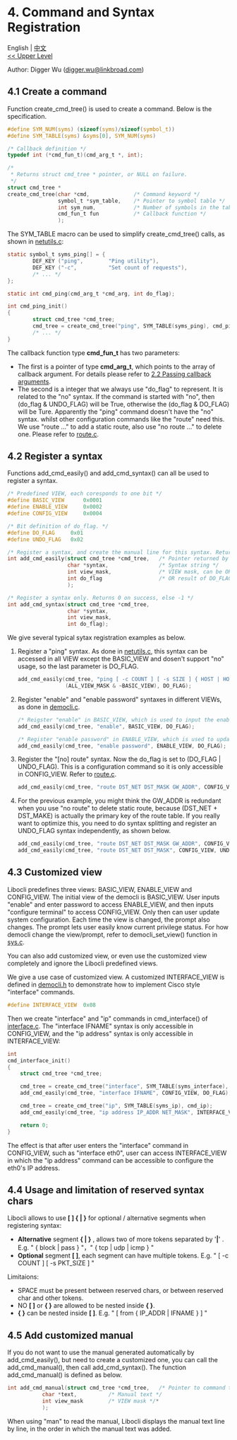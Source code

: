 # 4. Command and Syntax Registration

English | [中文](Syntax%20Registration.zh_CN.md)
<br>
[<< Upper Level](README.md)  

Author: Digger Wu (digger.wu@linkbroad.com)

## 4.1 Create a command

Function create_cmd_tree() is used to create a command. Below is the specification.

```c
#define SYM_NUM(syms) (sizeof(syms)/sizeof(symbol_t))
#define SYM_TABLE(syms) &syms[0], SYM_NUM(syms)

/* Callback definition */
typedef int (*cmd_fun_t)(cmd_arg_t *, int);

/*
 * Returns struct cmd_tree * pointer, or NULL on failure.
 */
struct cmd_tree *
create_cmd_tree(char *cmd,              /* Command keyword */
                symbol_t *sym_table,    /* Pointer to symbol table */
                int sym_num,            /* Number of symbols in the table */
                cmd_fun_t fun           /* Callback function */
                );
```

The SYM_TABLE macro can be used to simplify create_cmd_tree() calls, as shown in [netutils.c](../example/netutils.c):
```c
static symbol_t syms_ping[] = {
        DEF_KEY ("ping",        "Ping utility"),
        DEF_KEY	("-c",          "Set count of requests"),
        /* ... */
};

static int cmd_ping(cmd_arg_t *cmd_arg, int do_flag);

int cmd_ping_init()
{
        struct cmd_tree *cmd_tree;
        cmd_tree = create_cmd_tree("ping", SYM_TABLE(syms_ping), cmd_ping);
        /* ... */
}
```

The callback function type **cmd_fun_t** has two parameters:
- The first is a pointer of type **cmd_arg_t**, which points to the array of callback argument. For details please refer to [2.2 Passing callback arguments](Symbol%20Definition.md#22-passing-callback-arguments). 
- The second is a integer that we always use "do_flag" to represent. It is related to the "no" syntax. If the command is started with "no", then (do_flag & UNDO_FLAG) will be True, otherwise the (do_flag & DO_FLAG) will be Ture. Apparently the "ping" command doesn't have the "no" syntax. whilst other configuration commands like the "route" need this. We use "route ..." to add a static route, also use "no route ..." to delete one. Please refer to [route.c](../example/route.c).

## 4.2 Register a syntax

Functions add_cmd_easily() and add_cmd_syntax() can all be used to register a syntax.
```c
/* Predefined VIEW, each coresponds to one bit */
#define	BASIC_VIEW		0x0001
#define	ENABLE_VIEW		0x0002
#define	CONFIG_VIEW		0x0004

/* Bit definition of do_flag. */
#define	DO_FLAG		0x01
#define	UNDO_FLAG	0x02

/* Register a syntax, and create the manual line for this syntax. Returns 0 on success, else -1 */
int add_cmd_easily(struct cmd_tree *cmd_tree,   /* Pointer returned by create_cmd_tree() */
                   char *syntax,                /* Syntax string */
                   int view_mask,               /* VIEW mask, can be OR result of multi VIEW */
                   int do_flag                  /* OR result of DO_FLAG, UNDO_FLAG */
                   );

/* Register a syntax only. Returns 0 on success, else -1 */
int add_cmd_syntax(struct cmd_tree *cmd_tree,
                   char *syntax,
                   int view_mask,
                   int do_flag);

```

We give several typical sytax registration examples as below.

1. Register a "ping" syntax. As done in [netutils.c](../example/netutils.c), this syntax can be accessed in all VIEW except the BASIC_VIEW and dosen't support "no" usage, so the last parameter is DO_FLAG.
    ```c
    add_cmd_easily(cmd_tree, "ping [ -c COUNT ] [ -s SIZE ] { HOST | HOST_IP } [ from IFADDR ]",
                   (ALL_VIEW_MASK & ~BASIC_VIEW), DO_FLAG);
    ```

2. Register "enable" and "enable password" syntaxes in different VIEWs, as done in [democli.c](../example/democli.c).
    ```c
    /* Reigster "enable" in BASIC_VIEW, which is used to input the enabled password */
    add_cmd_easily(cmd_tree, "enable", BASIC_VIEW, DO_FLAG);

    /* Register "enable password" in ENABLE_VIEW, which is used to update the enabled password */
    add_cmd_easily(cmd_tree, "enable password", ENABLE_VIEW, DO_FLAG);
    ```

3. Register the "[no] route" syntax. Now the do_flag is set to (DO_FLAG | UNDO_FLAG). This is a configuration command so it is only accessible in CONFIG_VIEW. Refer to [route.c](../example/route.c).
    ```c
    add_cmd_easily(cmd_tree, "route DST_NET DST_MASK GW_ADDR", CONFIG_VIEW, (DO_FLAG | UNDO_FLAG));
    ```

4. For the previous example, you might think the GW_ADDR is redundant when you use "no route" to delete static route, because (DST_NET + DST_MAKE) is actually the primary key of the route table. If you really want to optimize this, you need to do syntax splitting and register an UNDO_FLAG syntax independently, as shown below.
    ```c
    add_cmd_easily(cmd_tree, "route DST_NET DST_MASK GW_ADDR", CONFIG_VIEW, DO_FLAG);
    add_cmd_easily(cmd_tree, "route DST_NET DST_MASK", CONFIG_VIEW, UNDO_FLAG);
    ```
## 4.3 Customized view

Libocli predefines three views: BASIC_VIEW, ENABLE_VIEW and CONFIG_VIEW. The initial view of the democli is BASIC_VIEW. User inputs "enable" and enter  password to access ENABLE_VIEW, and then inputs "configure terminal" to access CONFIG_VIEW. Only then can user update system configuration. Each time the view is changed, the prompt also changes. The prompt lets user easily know current privilege status. For how democli change the view/prompt, refer to  democli_set_view() function in [sys.c](../example/sys.c).

You can also add customized view, or even use the customized view completely and ignore the Libocli predefined views.

We give a use case of customized view. A customized INTERFACE_VIEW is defined in [democli.h](../example/democli.h) to demonstrate how to implement Cisco style "interface" commands.
```c
#define INTERFACE_VIEW	0x08
```
Then we create "interface" and "ip" commands in cmd_interface() of [interface.c](../example/interface.c). The "interface IFNAME" syntax is only accessible in CONFIG_VIEW, and the "ip address" syntax is only accessible in INTERFACE_VIEW:
```c
int
cmd_interface_init()
{
	struct cmd_tree *cmd_tree;

	cmd_tree = create_cmd_tree("interface", SYM_TABLE(syms_interface), cmd_interface);
	add_cmd_easily(cmd_tree, "interface IFNAME", CONFIG_VIEW, DO_FLAG);

	cmd_tree = create_cmd_tree("ip", SYM_TABLE(syms_ip), cmd_ip);
	add_cmd_easily(cmd_tree, "ip address IP_ADDR NET_MASK", INTERFACE_VIEW, DO_FLAG);

	return 0;
}
```
The effect is that after user enters the "interface" command in CONFIG_VIEW, such as "interface eth0", user can access INTERFACE_VIEW in which the "ip address" command can be accessible to configure the eth0's IP address.

## 4.4 Usage and limitation of reserved syntax chars

Libocli allows to use **[ ] { | }** for optional / alternative segments when registering syntax:
- **Alternative** segment **{ | }**  , allows two of more tokens separated by '**|**' . E.g. " { block | pass } "，" { tcp | udp | icmp } "
- **Optional** segment **[  ]**, each segment can have multiple tokens. E.g. " [ -c COUNT ] [ -s PKT_SIZE ] "

Limitaions:
- SPACE must be present between reserved chars, or between reserved char and other tokens.
- NO **[ ]** or **{ }** are allowed to be nested inside **{ }**.
- **{ }** can be nested inside **[ ]**. E.g.  " [ from { IP_ADDR | IFNAME } ] "


## 4.5 Add customized manual

If you do not want to use the manual generated automatically by add_cmd_easily(), but need to create a customized one, you can call the add_cmd_manual(), then call add_cmd_syntax(). The function add_cmd_manual() is defined as below.

```c
int add_cmd_manual(struct cmd_tree *cmd_tree,	/* Pointer to command tree */
		   char *text,			/* Manual text */
		   int view_mask		/* VIEW mask */*
		   );
```

When using "man" to read the manual, Libocli displays the manual text line by line, in the order in which the manual text was added.
 
